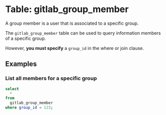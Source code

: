 # Table: gitlab_group_member

A group member is a user that is associated to a specific group.

The `gitlab_group_member` table can be used to query information members of a specific group.

However, **you must specify** a `group_id` in the where or join clause.

## Examples

### List all members for a specific group

```sql
select
  *
from
  gitlab_group_member
where group_id = 123;
```